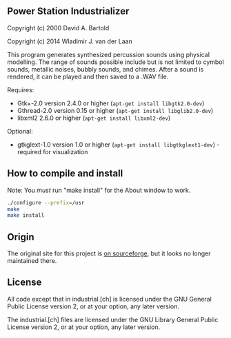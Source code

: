 Power Station Industrializer
-----------------------------

Copyright (c) 2000 David A. Bartold

Copyright (c) 2014 Wladimir J. van der Laan

This program generates synthesized percussion sounds using physical modelling.
The range of sounds possible include but is not limited to cymbol sounds,
metallic noises, bubbly sounds, and chimes.  After a sound is rendered, it
can be played and then saved to a .WAV file.

Requires:

  * Gtk+-2.0 version 2.4.0 or higher
    (`apt-get install libgtk2.0-dev`)
  * Gthread-2.0 version 0.15 or higher
    (`apt-get install libglib2.0-dev`)
  * libxml2 2.6.0 or higher
    (`apt-get install libxml2-dev`)

Optional:

  * gtkglext-1.0 version 1.0 or higher
    (`apt-get install libgtkglext1-dev`) - required for visualization

How to compile and install
---------------------------

Note: You *must* run "make install" for the About window to work.

```bash
./configure --prefix=/usr
make
make install
```

Origin
-------
The original site for this project is [on sourceforge](https://sourceforge.net/projects/industrializer/), but
it looks no longer maintained there.

License
--------

All code except that in industrial.[ch] is licensed under the GNU General
Public License version 2, or at your option, any later version.

The industrial.[ch] files are licensed under the GNU Library General
Public License version 2, or at your option, any later version.

